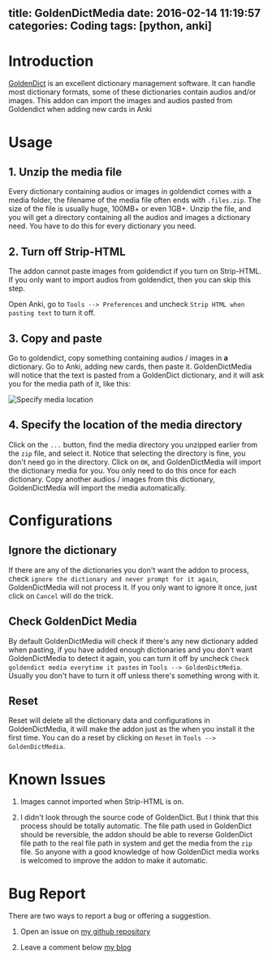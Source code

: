title: GoldenDictMedia
date: 2016-02-14 11:19:57
categories: Coding
tags: [python, anki]
---

# Introduction

[GoldenDict](http://goldendict.org/) is an excellent dictionary management software. It can handle most dictionary formats, some of these dictionaries contain audios and/or images. This addon can import the images and audios pasted from Goldendict when adding new cards in Anki

# Usage

## 1. Unzip the media file

Every dictionary containing audios or images in goldendict comes with a media folder, the filename of the media file often ends with `.files.zip`. The size of the file is usually huge, 100MB+ or even 1GB+. Unzip the file, and you will get a directory containing all the audios and images a dictionary need. You have to do this for every dictionary you need.

## 2. Turn off Strip-HTML

The addon cannot paste images from goldendict if you turn on Strip-HTML. If you only want to import audios from goldendict, then you can skip this step.

Open Anki, go to `Tools --> Preferences` and uncheck `Strip HTML when pasting text` to turn it off.

## 3. Copy and paste

Go to goldendict, copy something containing audios / images in **a** dictionary. Go to Anki, adding new cards, then paste it. GoldenDictMedia will notice that the text is pasted from a GoldenDict dictionary, and it will ask you for the media path of it, like this:

![Specify media location](http://i.imgur.com/F10sOiV.png)

## 4. Specify the location of the media directory

Click on the `...` button, find the media directory you unzipped earlier from the `zip` file, and select it. Notice that selecting the directory is fine, you don't need go in the directory. Click on `OK`, and GoldenDictMedia will import the dictionary media for you. You only need to do this once for each dictionary. Copy another audios / images from this dictionary, GoldenDictMedia will import the media automatically.

# Configurations

## Ignore the dictionary

If there are any of the dictionaries you don't want the addon to process, check `ignore the dictionary and never prompt for it again`, GoldenDictMedia will not process it. If you only want to ignore it once, just click on `Cancel` will do the trick.

## Check GoldenDict Media

By default GoldenDictMedia will check if there's any new dictionary added when pasting, if you have added enough dictionaries and you don't want GoldenDictMedia to detect it again, you can turn it off by uncheck `Check goldendict media everytime it pastes` in `Tools --> GoldenDictMedia`. Usually you don't have to turn it off unless there's something wrong with it.

## Reset

Reset will delete all the dictionary data and configurations in GoldenDictMedia, it will make the addon just as the when you install it the first time. You can do a reset by clicking on `Reset` in `Tools --> GoldenDictMedia`.

# Known Issues

1. Images cannot imported when Strip-HTML is on.

2. I didn't look through the source code of GoldenDict. But I think that this process should be totally automatic. The file path used in GoldenDict should be reversible, the addon should be able to reverse GoldenDict file path to the real file path in system and get the media from the `zip` file. So anyone with a good knowledge of how GoldenDict media works is welcomed to improve the addon to make it automatic.

# Bug Report

There are two ways to report a bug or offering a suggestion.

1. Open an issue on [my github repository](https://github.com/searene/Anki-Addons)

2. Leave a comment below [my blog](https://searene.github.io/2016/02/14/GoldenDictMedia/)
